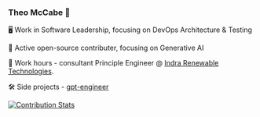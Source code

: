 ### Theo McCabe 👋

🖥️ Work in Software Leadership, focusing on DevOps Architecture & Testing

🌱 Active open-source contributer, focusing on Generative AI 

🔋 Work hours - consultant Principle Engineer @ [Indra Renewable Technologies](https://www.indra.co.uk/).

🛠️ Side projects - [gpt-engineer](https://github.com/AntonOsika/gpt-engineer)

[![Contribution Stats](https://github-contribution-stats.vercel.app/api/?username=theomccabe)](https://github.com/LordDashMe/github-contribution-stats/)
